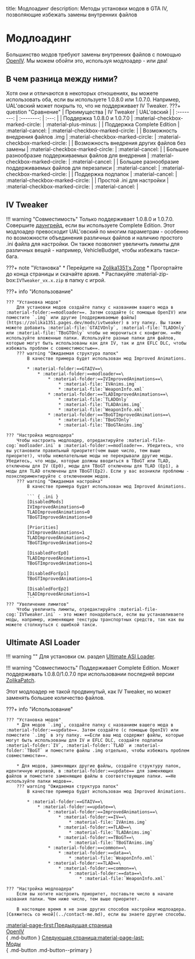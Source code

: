 title: Модлоадинг
description: Методы установки модов в GTA IV, позволяющие избежать замены внутренних файлов

# Модлоадинг
Большинство модов требуют замены внутренних файлов с помощью [OpenIV](openiv.md). Мы можем обойти это, используя модлоадер - или два!

## В чем разница между ними?
Хотя они и отличаются в некоторых отношениях, вы можете использовать оба, если вы используете 1.0.8.0 или 1.0.7.0. Например, UAL'овский может покрыть то, что не поддерживает IV Tweaker.
???+ question "Сравнение"
    | Преимущества | IV Tweaker | UAL'овский |
    | :--------: | :--------: | :---: |
    | Поддержка 1.0.8.0 и 1.0.7.0 | :material-checkbox-marked-circle: | :material-plus-minus: |
    | Поддержка Complete Edition | :material-cancel: | :material-checkbox-marked-circle: |
    | Возможность внедрения файлов .img | :material-checkbox-marked-circle: | :material-checkbox-marked-circle: |
    | Возможность внедрения других файлов без замены | :material-checkbox-marked-circle: | :material-cancel: |
    | Большее разнообразие поддерживаемых файлов для внедрения | :material-checkbox-marked-circle: | :material-cancel: |
    | Большее разнообразие поддерживаемых файлов для перезаписи | :material-cancel: | :material-checkbox-marked-circle: |
    | Поддержка подпапок | :material-cancel: | :material-checkbox-marked-circle: |
    | Простой .ini для настройки | :material-checkbox-marked-circle: | :material-cancel: |

## IV Tweaker
!!! warning "Совместимость"
    Только поддерживает 1.0.8.0 и 1.0.7.0. Совершите [даунгрейд](../downgrading.md), если вы используете Complete Edition.
Этот модлоадер превосходит UAL'овский по многим параметрам - особенно по возможности объединения различных файлов и наличию простого .ini файла для настройки. Он также позволяет увеличить лимиты для различных вещей - например, VehicleBudget, чтобы избежать такси-бага.

???+ note "Установка"
    * Перейдите на [Zolika1351's Zone](https://zolika1351.pages.dev/mods/ivtweaker)
    * Прогортайте до конца страницы и скачайте архив.
    * Распакуйте :material-zip-box:`IVTweaker_vx.x.zip` в папку с игрой.

???+ info "Использование"

    ??? "Установка модов"
        Для установки модов создайте папку с названием вашего мода в :material-folder:==modloader==. Затем создайте (с помощью OpenIV) или поместите `.img` или другие [поддерживаемые файлы](https://zolika1351.pages.dev/mods/ivtweaker) в эту папку. Вы также можете добавить :material-file:`GTAIVOnly`, :material-file:`TLADOnly` или :material-file:`TBoGTOnly` чтобы не морочиться с конфигом. ==Не используйте вложенные папки. Используйте разные папки для файлов, которые могут быть использованы как для IV, так и для EFLC DLC, чтобы избежать проблем с совместимостью==.
        ??? warning "Ожидаемая структура папок"
            В качестве примера будет использован мод Improved Animations.

            * :material-folder:==GTAIV==\
                * :material-folder:==modloader==\
                    * :material-folder:==IVImprovedAnimations==\
                        * :material-file:`IVAnims.img`
                        * :material-file:`WeaponInfo.xml`
                    * :material-folder:==TLADImprovedAnimations==\
                        * :material-file:`TLADOnly`
                        * :material-file:`TLADAnims.img`
                        * :material-file:`WeaponInfo.xml`
                    * :material-folder:==TBoGTImprovedAnimations==\
                        * :material-file:`TBoGTOnly`
                        * :material-file:`TBoGTAnims.img`
                            
    ??? "Настройка модлоадера"
        Чтобы настроить модлоадер, отредактируйте :material-file-cog:`modloader.ini` в :material-folder:==modloader==. Убедитесь, что вы установили правильный приоритет(чем выше число, тем выше приоритет), чтобы нежелательные моды не перекрывали другие моды. Убедитесь, что моды, которые должны вводиться в TBoGT или TLAD, отключены для IV (Ep0), моды для TBoGT отключены для TLAD (Ep1), а моды для TLAD отключены для TBoGT(Ep2). Если у вас возникли проблемы - поэкспериментируйте с отключением модов.
        ??? warning "Ожидаемая настройка"
            В качестве примера будет использован мод Improved Animations.

            ``` { .ini }
            [DisabledMods]
            IVImprovedAnimations=0
            TLADImprovedAnimations=0
            TBoGTImprovedAnimations=0

            [Priorities]
            IVImprovedAnimations=1
            TLADImprovedAnimations=2
            TBoGTImprovedAnimations=2

            [DisabledForEp0]
            TLADImprovedAnimations=1
            TBoGTImprovedAnimations=1

            [DisabledForEp1]
            TBoGTImprovedAnimations=1

            [DisabledForEp2]
            TLADImprovedAnimations=1
            ```
    ??? "Увеличение лимитов"
        Чтобы увеличить лимиты, отредактируйте :material-file-cog:`IVTweaker.ini` - это может понадобиться, если вы устанавливаете моды, например, изменяющие текстуры транспортных средств, так как вы можете столкнуться с ошибкой такси.

## Ultimate ASI Loader
!!! warning ""
    Для установки см. раздел [Ultimate ASI Loader](../../mod-dependencies/#ultimate-asi-loader).

!!! warning "Совместимость"
    Поддерживает Complete Edition. Может поддерживать 1.0.8.0/1.0.7.0 при использовании последней версии [ZolikaPatch](../essential-modding/zolikapatch.md).

Этот модлоадер не такой продвинутый, как IV Tweaker, но может заменять большее количество файлов.

???+ info "Использование"

    ??? "Установка модов"
        * Для модов `.img`, создайте папку с названием вашего мода в :material-folder:==update==. Затем создайте (с помощью OpenIV) или поместите `.img` в эту папку. ==Если ваш мод содержит файлы, которые могут быть использованы для IV и EFLC DLC, создайте подпапки :material-folder:`IV`, :material-folder:`TLAD` и :material-folder:`TBoGT` и поместите файлы .img отдельно, чтобы избежать проблем совместимости==.

        * Для модов, заменяющих другие файлы, создайте структуру папок, идентичную игровой, в :material-folder:==update== для заменяющих файлов и поместите заменяющие файлы в соответствующие папки. ==Не используйте папки модов==.
        ??? warning "Ожидаемая структура папок"
            В качестве примера будет использован мод Improved Animations.

            * :material-folder:==GTAIV==\
                * :material-folder:==update==\
                    * :material-folder:==ImprovedAnimations==\
                        * :material-folder:==IV==\
                            * :material-file:`IVAnims.img`
                        * :material-folder:==TLAD==\
                            * :material-file:`TLADAnims.img`
                        * :material-folder:==TBoGT==\
                            * :material-file:`TBoGTAnims.img`
                    * :material-folder:==common==\
                        * :material-folder:==data==\
                            * :material-file:`WeaponInfo.xml`
                    * :material-folder:==TLAD==\
                        * :material-folder:==common==\
                            * :material-folder:==data==\
                                * :material-file:`WeaponInfo.xml`

    ??? "Настройка модлоадера"
        Если вы хотите настроить приоритет, поставьте число в начале названия папки. Чем ниже число, тем выше приоритет.

        В настоящее время я не знаю других способов настройки модлоадера. [Свяжитесь со мной](../contact-me.md), если вы знаете другие способы.

[:material-page-first:Предыдущая страница <br>OpenIV</br>](openiv.md){ .md-button } [Следующая страница:material-page-last: <br>Моды</br>](mods.md){ .md-button .md-button--primary }